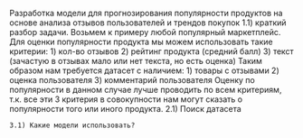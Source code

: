 Разработка модели для прогнозирования популярности продуктов на основе анализа отзывов пользователей и трендов покупок
	1.1) краткий разбор задачи.
		Возьмем к примеру любой популярный маркетплейс. 
	Для оценки популярности продукта мы можем использовать такие критерии:
	1) кол-во отзывов
	2) рейтинг продукта (средний балл)
	3) текст (зачастую в отзывах мало или нет текста, но есть оценка)
	Таким образом нам требуется датасет с наличием: 
	1) товары с отзывами
	2) оценка пользователя
	3) комментарий пользователя
	Оценку по популярности в данном случае лучше проводить по всем критериям, т.к. все эти 3 критерия в совокупности нам могут сказать о популярности того или иного продукта.
	2.1) Поиск датасета

	3.1) Какие модели использовать?
